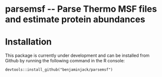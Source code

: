 # parsemsf -- Parse Thermo MSF files and estimate protein abundances

# Installation
This package is currently under development and can be installed from Github by running the following command in the R console:

```
devtools::install_github("benjaminjack/parsemsf")
```
